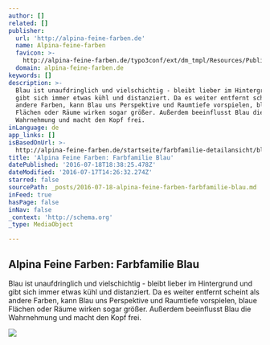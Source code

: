 ```yaml
---
author: []
related: []
publisher:
  url: 'http://alpina-feine-farben.de'
  name: Alpina-feine-farben
  favicon: >-
    http://alpina-feine-farben.de/typo3conf/ext/dm_tmpl/Resources/Public/Icons/favicon.ico
  domain: alpina-feine-farben.de
keywords: []
description: >-
  Blau ist unaufdringlich und vielschichtig - bleibt lieber im Hintergrund und
  gibt sich immer etwas kühl und distanziert. Da es weiter entfernt scheint als
  andere Farben, kann Blau uns Perspektive und Raumtiefe vorspielen, blaue
  Flächen oder Räume wirken sogar größer. Außerdem beeinflusst Blau die
  Wahrnehmung und macht den Kopf frei.
inLanguage: de
app_links: []
isBasedOnUrl: >-
  http://alpina-feine-farben.de/startseite/farbfamilie-detailansicht/blau/show/Family/
title: 'Alpina Feine Farben: Farbfamilie Blau'
datePublished: '2016-07-18T18:38:25.478Z'
dateModified: '2016-07-17T14:26:32.274Z'
starred: false
sourcePath: _posts/2016-07-18-alpina-feine-farben-farbfamilie-blau.md
inFeed: true
hasPage: false
inNav: false
_context: 'http://schema.org'
_type: MediaObject

---
```

<article style=""><h1>Alpina Feine Farben: Farbfamilie Blau</h1><p>Blau ist unaufdringlich und vielschichtig - bleibt lieber im Hintergrund und gibt sich immer etwas kühl und distanziert. Da es weiter entfernt scheint als andere Farben, kann Blau uns Perspektive und Raumtiefe vorspielen, blaue Flächen oder Räume wirken sogar größer. Außerdem beeinflusst Blau die Wahrnehmung und macht den Kopf frei.</p><img src="http://alpina-feine-farben.de/fileadmin/user_upload/no13_bg.jpg" /></article>